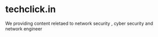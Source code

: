# techclick.in
We providing content reletaed to network security , cyber security and network engineer
